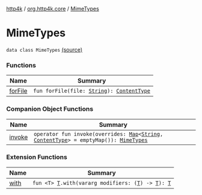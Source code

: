 [http4k](../../index.md) / [org.http4k.core](../index.md) / [MimeTypes](./index.md)

# MimeTypes

`data class MimeTypes` [(source)](https://github.com/http4k/http4k/blob/master/http4k-core/src/main/kotlin/org/http4k/core/MimeTypes.kt#L5)

### Functions

| Name | Summary |
|---|---|
| [forFile](for-file.md) | `fun forFile(file: `[`String`](https://kotlinlang.org/api/latest/jvm/stdlib/kotlin/-string/index.html)`): `[`ContentType`](../-content-type/index.md) |

### Companion Object Functions

| Name | Summary |
|---|---|
| [invoke](invoke.md) | `operator fun invoke(overrides: `[`Map`](https://kotlinlang.org/api/latest/jvm/stdlib/kotlin.collections/-map/index.html)`<`[`String`](https://kotlinlang.org/api/latest/jvm/stdlib/kotlin/-string/index.html)`, `[`ContentType`](../-content-type/index.md)`> = emptyMap()): `[`MimeTypes`](./index.md) |

### Extension Functions

| Name | Summary |
|---|---|
| [with](../with.md) | `fun <T> `[`T`](../with.md#T)`.with(vararg modifiers: (`[`T`](../with.md#T)`) -> `[`T`](../with.md#T)`): `[`T`](../with.md#T) |
